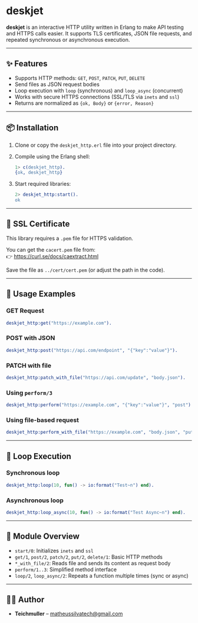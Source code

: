 # deskjet

**deskjet** is an interactive HTTP utility written in Erlang to make API testing and HTTPS calls easier. It supports TLS certificates, JSON file requests, and repeated synchronous or asynchronous execution.

---

## ✨ Features

- Supports HTTP methods: `GET`, `POST`, `PATCH`, `PUT`, `DELETE`
- Send files as JSON request bodies
- Loop execution with `loop` (synchronous) and `loop_async` (concurrent)
- Works with secure HTTPS connections (SSL/TLS via `inets` and `ssl`)
- Returns are normalized as `{ok, Body}` or `{error, Reason}`

---

## 📦 Installation

1. Clone or copy the `deskjet_http.erl` file into your project directory.
2. Compile using the Erlang shell:

   ```erlang
   1> c(deskjet_http).
   {ok, deskjet_http}
   ```

3. Start required libraries:

   ```erlang
   2> deskjet_http:start().
   ok
   ```

---

## 🔐 SSL Certificate

This library requires a `.pem` file for HTTPS validation.

You can get the `cacert.pem` file from:  
👉 https://curl.se/docs/caextract.html

Save the file as `../cert/cert.pem` (or adjust the path in the code).

---

## 🧪 Usage Examples

### GET Request

```erlang
deskjet_http:get("https://example.com").
```

### POST with JSON

```erlang
deskjet_http:post("https://api.com/endpoint", "{"key":"value"}").
```

### PATCH with file

```erlang
deskjet_http:patch_with_file("https://api.com/update", "body.json").
```

### Using `perform/3`

```erlang
deskjet_http:perform("https://example.com", "{"key":"value"}", "post").
```

### Using file-based request

```erlang
deskjet_http:perform_with_file("https://example.com", "body.json", "put").
```

---

## 🔁 Loop Execution

### Synchronous loop

```erlang
deskjet_http:loop(10, fun() -> io:format("Test~n") end).
```

### Asynchronous loop

```erlang
deskjet_http:loop_async(10, fun() -> io:format("Test Async~n") end).
```

---

## 🧱 Module Overview

- `start/0`: Initializes `inets` and `ssl`
- `get/1`, `post/2`, `patch/2`, `put/2`, `delete/1`: Basic HTTP methods
- `*_with_file/2`: Reads file and sends its content as request body
- `perform/1..3`: Simplified method interface
- `loop/2`, `loop_async/2`: Repeats a function multiple times (sync or async)

---

## 🧑‍💻 Author

- **Teichmuller** – [matheussilvatech@gmail.com](mailto:matheussilvatech@gmail.com)